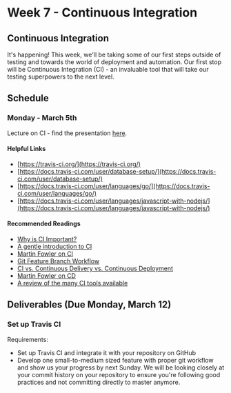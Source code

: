 # Week 7 - Continuous Integration

## Continuous Integration

It's happening! This week, we'll be taking some of our first steps outside of testing and towards the world of deployment and automation. Our first stop will be Continuous Integration \(CI\) - an invaluable tool that will take our testing superpowers to the next level.

## Schedule

### Monday - March 5th

Lecture on CI - find the presentation [here](https://docs.google.com/presentation/d/1dwMWe_m171rqfwgVrdSVzoIUGGJeCtCi7RHvm0Tik90/edit?usp=sharing).

#### Helpful Links

* [https://travis-ci.org/](https://travis-ci.org/) 
* [https://docs.travis-ci.com/user/database-setup/](https://docs.travis-ci.com/user/database-setup/)
* [https://docs.travis-ci.com/user/languages/go/](https://docs.travis-ci.com/user/languages/go/)
* [https://docs.travis-ci.com/user/languages/javascript-with-nodejs/](https://docs.travis-ci.com/user/languages/javascript-with-nodejs/)

#### Recommended Readings

* [Why is CI Important?](https://blog.codeship.com/continuous-integration-important/)
* [A gentle introduction to CI](https://www.thoughtworks.com/continuous-integration)
* [Martin Fowler on CI](https://www.martinfowler.com/articles/continuousIntegration.html)
* [Git Feature Branch Workflow](https://www.atlassian.com/git/tutorials/comparing-workflows/feature-branch-workflow)
* [CI vs. Continuous Delivery vs. Continuous Deployment](https://www.digitalocean.com/community/tutorials/an-introduction-to-continuous-integration-delivery-and-deployment)
* [Martin Fowler on CD](https://martinfowler.com/books/continuousDelivery.html)
* [A review of the many CI tools available](https://www.digitalocean.com/community/tutorials/ci-cd-tools-comparison-jenkins-gitlab-ci-buildbot-drone-and-concourse)

## Deliverables \(Due Monday, March 12\)

### Set up Travis CI

Requirements:

* Set up Travis CI and integrate it with your repository on GitHub
* Develop one small-to-medium sized feature with proper git workflow and show us your progress by next Sunday. We will be looking closely at your commit history on your repository to ensure you're following good practices and not committing directly to master anymore. 


